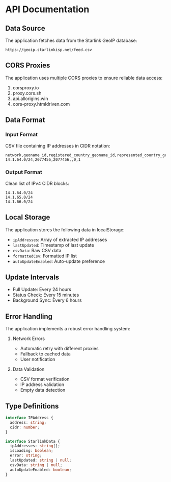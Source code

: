 # API Documentation

## Data Source

The application fetches data from the Starlink GeoIP database:

```
https://geoip.starlinkisp.net/feed.csv
```

## CORS Proxies

The application uses multiple CORS proxies to ensure reliable data access:

1. corsproxy.io
2. proxy.cors.sh
3. api.allorigins.win
4. cors-proxy.htmldriven.com

## Data Format

### Input Format
CSV file containing IP addresses in CIDR notation:
```
network,geoname_id,registered_country_geoname_id,represented_country_geoname_id,is_anonymous_proxy,is_satellite_provider
14.1.64.0/24,2077456,2077456,,0,1
```

### Output Format
Clean list of IPv4 CIDR blocks:
```
14.1.64.0/24
14.1.65.0/24
14.1.66.0/24
```

## Local Storage

The application stores the following data in localStorage:

- `ipAddresses`: Array of extracted IP addresses
- `lastUpdated`: Timestamp of last update
- `csvData`: Raw CSV data
- `formattedCsv`: Formatted IP list
- `autoUpdateEnabled`: Auto-update preference

## Update Intervals

- Full Update: Every 24 hours
- Status Check: Every 15 minutes
- Background Sync: Every 6 hours

## Error Handling

The application implements a robust error handling system:

1. Network Errors
   - Automatic retry with different proxies
   - Fallback to cached data
   - User notification

2. Data Validation
   - CSV format verification
   - IP address validation
   - Empty data detection

## Type Definitions

```typescript
interface IPAddress {
  address: string;
  cidr: number;
}

interface StarlinkData {
  ipAddresses: string[];
  isLoading: boolean;
  error: string;
  lastUpdated: string | null;
  csvData: string | null;
  autoUpdateEnabled: boolean;
}
```